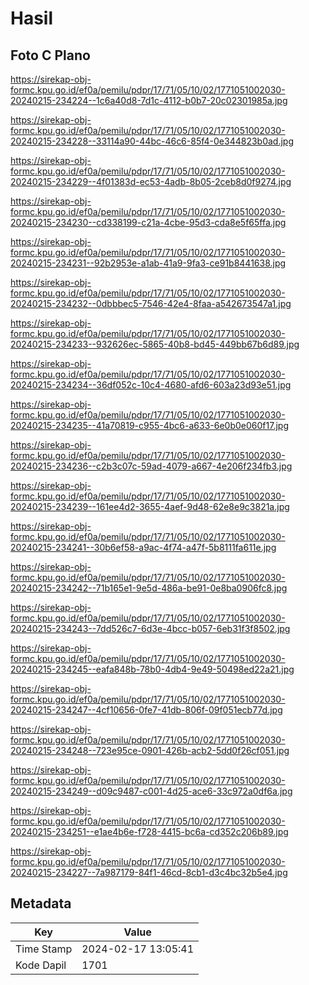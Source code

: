 # Hasil

## Foto C Plano

https://sirekap-obj-formc.kpu.go.id/ef0a/pemilu/pdpr/17/71/05/10/02/1771051002030-20240215-234224--1c6a40d8-7d1c-4112-b0b7-20c02301985a.jpg

https://sirekap-obj-formc.kpu.go.id/ef0a/pemilu/pdpr/17/71/05/10/02/1771051002030-20240215-234228--33114a90-44bc-46c6-85f4-0e344823b0ad.jpg

https://sirekap-obj-formc.kpu.go.id/ef0a/pemilu/pdpr/17/71/05/10/02/1771051002030-20240215-234229--4f01383d-ec53-4adb-8b05-2ceb8d0f9274.jpg

https://sirekap-obj-formc.kpu.go.id/ef0a/pemilu/pdpr/17/71/05/10/02/1771051002030-20240215-234230--cd338199-c21a-4cbe-95d3-cda8e5f65ffa.jpg

https://sirekap-obj-formc.kpu.go.id/ef0a/pemilu/pdpr/17/71/05/10/02/1771051002030-20240215-234231--92b2953e-a1ab-41a9-9fa3-ce91b8441638.jpg

https://sirekap-obj-formc.kpu.go.id/ef0a/pemilu/pdpr/17/71/05/10/02/1771051002030-20240215-234232--0dbbbec5-7546-42e4-8faa-a542673547a1.jpg

https://sirekap-obj-formc.kpu.go.id/ef0a/pemilu/pdpr/17/71/05/10/02/1771051002030-20240215-234233--932626ec-5865-40b8-bd45-449bb67b6d89.jpg

https://sirekap-obj-formc.kpu.go.id/ef0a/pemilu/pdpr/17/71/05/10/02/1771051002030-20240215-234234--36df052c-10c4-4680-afd6-603a23d93e51.jpg

https://sirekap-obj-formc.kpu.go.id/ef0a/pemilu/pdpr/17/71/05/10/02/1771051002030-20240215-234235--41a70819-c955-4bc6-a633-6e0b0e060f17.jpg

https://sirekap-obj-formc.kpu.go.id/ef0a/pemilu/pdpr/17/71/05/10/02/1771051002030-20240215-234236--c2b3c07c-59ad-4079-a667-4e206f234fb3.jpg

https://sirekap-obj-formc.kpu.go.id/ef0a/pemilu/pdpr/17/71/05/10/02/1771051002030-20240215-234239--161ee4d2-3655-4aef-9d48-62e8e9c3821a.jpg

https://sirekap-obj-formc.kpu.go.id/ef0a/pemilu/pdpr/17/71/05/10/02/1771051002030-20240215-234241--30b6ef58-a9ac-4f74-a47f-5b8111fa611e.jpg

https://sirekap-obj-formc.kpu.go.id/ef0a/pemilu/pdpr/17/71/05/10/02/1771051002030-20240215-234242--71b165e1-9e5d-486a-be91-0e8ba0906fc8.jpg

https://sirekap-obj-formc.kpu.go.id/ef0a/pemilu/pdpr/17/71/05/10/02/1771051002030-20240215-234243--7dd526c7-6d3e-4bcc-b057-6eb31f3f8502.jpg

https://sirekap-obj-formc.kpu.go.id/ef0a/pemilu/pdpr/17/71/05/10/02/1771051002030-20240215-234245--eafa848b-78b0-4db4-9e49-50498ed22a21.jpg

https://sirekap-obj-formc.kpu.go.id/ef0a/pemilu/pdpr/17/71/05/10/02/1771051002030-20240215-234247--4cf10656-0fe7-41db-806f-09f051ecb77d.jpg

https://sirekap-obj-formc.kpu.go.id/ef0a/pemilu/pdpr/17/71/05/10/02/1771051002030-20240215-234248--723e95ce-0901-426b-acb2-5dd0f26cf051.jpg

https://sirekap-obj-formc.kpu.go.id/ef0a/pemilu/pdpr/17/71/05/10/02/1771051002030-20240215-234249--d09c9487-c001-4d25-ace6-33c972a0df6a.jpg

https://sirekap-obj-formc.kpu.go.id/ef0a/pemilu/pdpr/17/71/05/10/02/1771051002030-20240215-234251--e1ae4b6e-f728-4415-bc6a-cd352c206b89.jpg

https://sirekap-obj-formc.kpu.go.id/ef0a/pemilu/pdpr/17/71/05/10/02/1771051002030-20240215-234227--7a987179-84f1-46cd-8cb1-d3c4bc32b5e4.jpg


## Metadata

| Key        | Value               |
| ---------- | ------------------- |
| Time Stamp | 2024-02-17 13:05:41 |
| Kode Dapil | 1701                |



